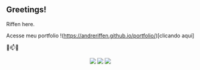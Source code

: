 ## Greetings! 

Riffen here. 

Acesse meu portfolio !(https://andreriffen.github.io/portfolio/)[clicando aqui]

💬📫💬

<div align="center"> <a href="https://instagram.com/andreriffen"><img src="https://img.shields.io/badge/-andreriffen-maroon?style=flat-square&logo=Instagram&logoColor=white"/></a> <a href="https://www.linkedin.com/in/andre-gbf"><img src="https://img.shields.io/badge/-Andre%20GB%20Farias-0077B5?style=flat-square&logo=Linkedin&logoColor=white"/></a> <a href="mailto:andreriffen6@gmail.com"><img src="https://img.shields.io/badge/-andreriffen6@gmail.com-D14836?style=flat-square&logo=Gmail&logoColor=white"/></a></div>

